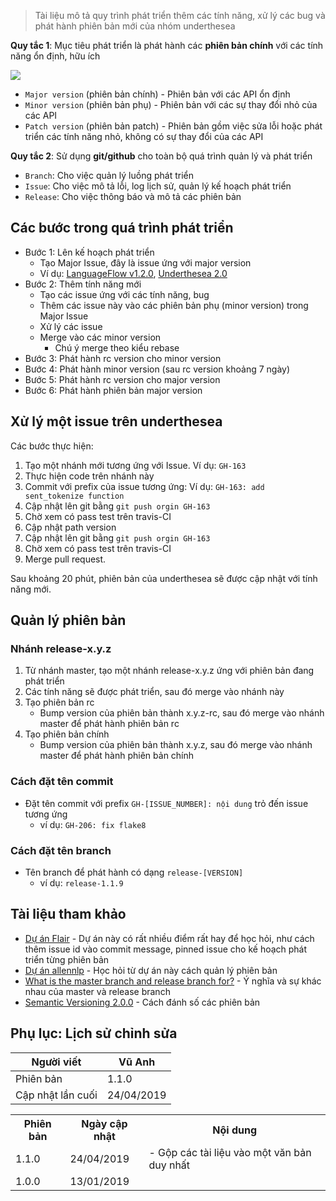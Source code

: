 > Tài liệu mô tả quy trình phát triển thêm các tính năng, xử lý các bug và phát hành phiên bản mới của nhóm underthesea

**Quy tắc 1**: Mục tiêu phát triển là phát hành các **phiên bản chính** với các tính năng ổn định, hữu ích

![](https://i.imgur.com/5b4dfpm.png)

* `Major version` (phiên bản chính) - Phiên bản với các API ổn định 
* `Minor version` (phiên bản phụ) - Phiên bản với các sự thay đổi nhỏ của các API
* `Patch version` (phiên bản patch) - Phiên bản gồm việc sửa lỗi hoặc phát triển các tính năng nhỏ, không có sự thay đổi của các API

**Quy tắc 2**: Sử dụng **git/github** cho toàn bộ quá trình quản lý và phát triển 

* `Branch`: Cho việc quản lý luồng phát triển
* `Issue`: Cho việc mô tả lỗi, log lịch sử, quản lý kế hoạch phát triển
* `Release`: Cho việc thông báo và mô tả các phiên bản

## Các bước trong quá trình phát triển 

* Bước 1: Lên kế hoạch phát triển
  * Tạo Major Issue, đây là issue ứng với major version
  * Ví dụ: [LanguageFlow v1.2.0](https://github.com/undertheseanlp/languageflow/issues/34), [Underthesea 2.0](https://github.com/undertheseanlp/underthesea/issues/223)
* Bước 2: Thêm tính năng mới
  * Tạo các issue ứng với các tính năng, bug 
  * Thêm các issue này vào các phiên bản phụ (minor version) trong Major Issue
  * Xử lý các issue
  * Merge vào các minor version
      * Chú ý merge theo kiểu rebase
* Bước 3: Phát hành rc version cho minor version
* Bước 4: Phát hành minor version (sau rc version khoảng 7 ngày)
* Bước 5: Phát hành rc version cho major version 
* Bước 6: Phát hành phiên bản major version

## Xử lý một issue trên underthesea

Các bước thực hiện: 

1. Tạo một nhánh mới tương ứng với Issue. Ví dụ: `GH-163`
2. Thực hiện code trên nhánh này
3. Commit với prefix của issue tương ứng: Ví dụ: `GH-163: add sent_tokenize function`
4. Cập nhật lên git bằng `git push orgin GH-163`
5. Chờ xem có pass test trên travis-CI
6. Cập nhật path version
7. Cập nhật lên git bằng `git push orgin GH-163`
8. Chờ xem có pass test trên travis-CI
9. Merge pull request.

Sau khoảng 20 phút, phiên bản của underthesea sẽ được cập nhật với tính năng mới.

## Quản lý phiên bản

### Nhánh release-x.y.z 

1. Từ nhánh master, tạo một nhánh release-x.y.z ứng với phiên bản đang phát triển
2. Các tính năng sẽ được phát triển, sau đó merge vào nhánh này
3. Tạo phiên bản rc
    * Bump version của phiên bản thành x.y.z-rc, sau đó merge vào nhánh master để phát hành phiên bản rc 
4. Tạo phiên bản chính 
    * Bump version của phiên bản thành x.y.z, sau đó merge vào nhánh master để phát hành phiên bản chính

### Cách đặt tên commit

* Đặt tên commit với prefix `GH-[ISSUE_NUMBER]: nội dung` trỏ đến issue tương ứng
  * ví dụ: `GH-206: fix flake8`

### Cách đặt tên branch

* Tên branch để phát hành có dạng `release-[VERSION]`
  * ví dụ: `release-1.1.9`

## Tài liệu tham khảo

* [Dự án Flair](https://github.com/zalandoresearch/flair) - Dự án này có rất nhiều điểm rất hay để học hỏi, như cách thêm issue id vào commit message, pinned issue cho kế hoạch phát triển từng phiên bản
* [Dự án allennlp](https://github.com/allenai/allennlp) - Học hỏi từ dự án này cách quản lý phiên bản
* [What is the master branch and release branch for?](https://stackoverflow.com/questions/20755434/what-is-the-master-branch-and-release-branch-for) - Ý nghĩa và sự khác nhau của master và release branch
* [Semantic Versioning 2.0.0](https://semver.org/) - Cách đánh số các phiên bản 

## Phụ lục: Lịch sử chỉnh sửa 

| Người viết        | Vũ Anh     |
|-------------------|------------|
| Phiên bản         | 1.1.0      |
| Cập nhật lần cuối | 24/04/2019 |

<table>
<tr>
<th>Phiên bản</th>
<th>Ngày cập nhật</th>
<th>Nội dung</th>
</tr>
<tr>
<td>1.1.0</td>
<td>24/04/2019</td>
<td>
- Gộp các tài liệu vào một văn bản duy nhất
</td>
</tr>
<tr>
<td>1.0.0</td>
<td>13/01/2019</td>
<td></td>
</tr>
</table>